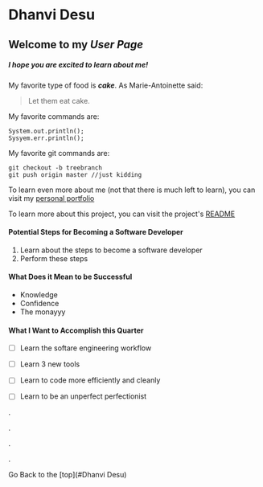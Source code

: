 <!-- 
Pictures: PFP and UCSD 
Headings 
Styling Text
Quoting Text
Quoting Code
External links
Section Links
Relative Links
Ordered and Unordered Lists
Task Lists -->

# Dhanvi Desu
## Welcome to my *User Page*
##### I hope you are ***excited*** to learn about me!

My favorite type of food is ***cake***. As Marie-Antoinette said:
> Let them eat cake.

My favorite commands are:
```
System.out.println();
Sysyem.err.println();
```
My favorite git commands are:
```
git checkout -b treebranch
git push origin master //just kidding
```

To learn even more about me (not that there is much left to learn), you can visit my [personal portfolio](https://dhanvidesu.herokuapp.com/)

To learn more about this project, you can visit the project's [README](README.md)

#### Potential Steps for Becoming a Software Developer
1. Learn about the steps to become a software developer
2. Perform these steps

#### What Does it Mean to be Successful
- Knowledge
- Confidence
- The monayyy

#### What I Want to Accomplish this Quarter
- [ ] Learn the softare engineering workflow
- [ ] Learn 3 new tools
- [ ] Learn to code more efficiently and cleanly
- [ ] Learn to be an unperfect perfectionist


.

.

.

.

Go Back to the [top](#Dhanvi Desu)



